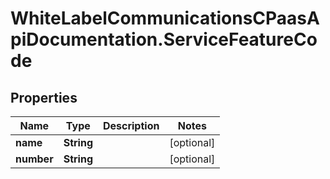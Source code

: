 # WhiteLabelCommunicationsCPaasApiDocumentation.ServiceFeatureCode

## Properties

Name | Type | Description | Notes
------------ | ------------- | ------------- | -------------
**name** | **String** |  | [optional] 
**number** | **String** |  | [optional] 


